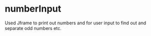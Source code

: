 # numberInput
Used Jframe to print out numbers and for user input to find out and separate odd numbers etc.
